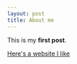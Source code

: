 ```yaml
---
layout: post
title: About me
---
```


This is my **first post**.

[Here's a website I like](https://www.geoguessr.com)
